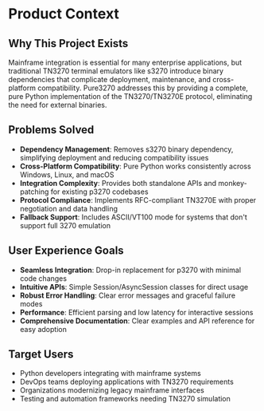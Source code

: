 # Product Context

## Why This Project Exists
Mainframe integration is essential for many enterprise applications, but traditional TN3270 terminal emulators like s3270 introduce binary dependencies that complicate deployment, maintenance, and cross-platform compatibility. Pure3270 addresses this by providing a complete, pure Python implementation of the TN3270/TN3270E protocol, eliminating the need for external binaries.

## Problems Solved
- **Dependency Management**: Removes s3270 binary dependency, simplifying deployment and reducing compatibility issues
- **Cross-Platform Compatibility**: Pure Python works consistently across Windows, Linux, and macOS
- **Integration Complexity**: Provides both standalone APIs and monkey-patching for existing p3270 codebases
- **Protocol Compliance**: Implements RFC-compliant TN3270E with proper negotiation and data handling
- **Fallback Support**: Includes ASCII/VT100 mode for systems that don't support full 3270 emulation

## User Experience Goals
- **Seamless Integration**: Drop-in replacement for p3270 with minimal code changes
- **Intuitive APIs**: Simple Session/AsyncSession classes for direct usage
- **Robust Error Handling**: Clear error messages and graceful failure modes
- **Performance**: Efficient parsing and low latency for interactive sessions
- **Comprehensive Documentation**: Clear examples and API reference for easy adoption

## Target Users
- Python developers integrating with mainframe systems
- DevOps teams deploying applications with TN3270 requirements
- Organizations modernizing legacy mainframe interfaces
- Testing and automation frameworks needing TN3270 simulation

